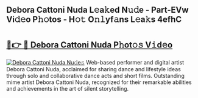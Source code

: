 ## Debora Cattoni Nuda L𝚎a𝚔ed N𝚞𝚍e - Part-EVw Vi𝚍𝚎o P𝚑𝚘tos - H𝚘𝚝 O𝚗𝚕yf𝚊ns L𝚎a𝚔s 4efhC

# <h2><a href="http://kfe75q.oniu.top/?m=Debora+Cattoni+Nuda">🔗👉 🔴 Debora Cattoni Nuda P𝚑ot𝚘𝚜 V𝚒d𝚎o</a></h2>

[![Debora Cattoni Nuda Nu𝚍e𝚜](https://i.imgur.com/0qMVB7G.gif)](http://kfe75q.oniu.top/?m=Debora+Cattoni+Nuda)
Web-based performer and digital artist Debora Cattoni Nuda, acclaimed for sharing dance and lifestyle ideas through solo and collaborative dance acts and short films. Outstanding mime artist Debora Cattoni Nuda, recognized for their remarkable abilities and achievements in the art of silent storytelling.  
